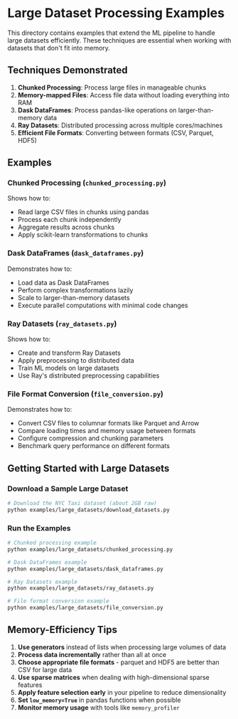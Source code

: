 # Large Dataset Processing Examples

This directory contains examples that extend the ML pipeline to handle large datasets efficiently. These techniques are essential when working with datasets that don't fit into memory.

## Techniques Demonstrated

1. **Chunked Processing**: Process large files in manageable chunks
2. **Memory-mapped Files**: Access file data without loading everything into RAM
3. **Dask DataFrames**: Process pandas-like operations on larger-than-memory data
4. **Ray Datasets**: Distributed processing across multiple cores/machines
5. **Efficient File Formats**: Converting between formats (CSV, Parquet, HDF5)

## Examples

### Chunked Processing (`chunked_processing.py`)

Shows how to:
- Read large CSV files in chunks using pandas
- Process each chunk independently
- Aggregate results across chunks
- Apply scikit-learn transformations to chunks

### Dask DataFrames (`dask_dataframes.py`)

Demonstrates how to:
- Load data as Dask DataFrames
- Perform complex transformations lazily
- Scale to larger-than-memory datasets
- Execute parallel computations with minimal code changes

### Ray Datasets (`ray_datasets.py`)

Shows how to:
- Create and transform Ray Datasets
- Apply preprocessing to distributed data
- Train ML models on large datasets
- Use Ray's distributed preprocessing capabilities

### File Format Conversion (`file_conversion.py`)

Demonstrates how to:
- Convert CSV files to columnar formats like Parquet and Arrow
- Compare loading times and memory usage between formats
- Configure compression and chunking parameters
- Benchmark query performance on different formats

## Getting Started with Large Datasets

### Download a Sample Large Dataset

```bash
# Download the NYC Taxi dataset (about 2GB raw)
python examples/large_datasets/download_datasets.py
```

### Run the Examples

```bash
# Chunked processing example
python examples/large_datasets/chunked_processing.py

# Dask DataFrames example
python examples/large_datasets/dask_dataframes.py

# Ray Datasets example  
python examples/large_datasets/ray_datasets.py

# File format conversion example
python examples/large_datasets/file_conversion.py
```

## Memory-Efficiency Tips

1. **Use generators** instead of lists when processing large volumes of data
2. **Process data incrementally** rather than all at once
3. **Choose appropriate file formats** - parquet and HDF5 are better than CSV for large data
4. **Use sparse matrices** when dealing with high-dimensional sparse features
5. **Apply feature selection early** in your pipeline to reduce dimensionality
6. **Set `low_memory=True`** in pandas functions when possible
7. **Monitor memory usage** with tools like `memory_profiler` 